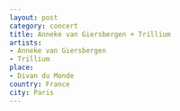 ```yaml
---
layout: post
category: concert
title: Anneke van Giersbergen + Trillium
artists: 
- Anneke van Giersbergen
- Trillium
place: 
- Divan du Monde
country: France
city: Paris
---
```


